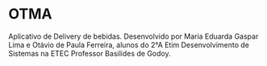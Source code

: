 # OTMA
 
Aplicativo de Delivery de bebidas.
Desenvolvido por Maria Eduarda Gaspar Lima e Otávio de Paula Ferreira, alunos do 2°A Etim Desenvolvimento de Sistemas na ETEC Professor Basilides de Godoy.
